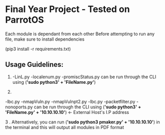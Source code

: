 # Final Year Project - Tested on ParrotOS

Each module is dependant from each other
Before attempting to run any file, make sure to install dependencies

(pip3 install -r requirements.txt)

## Usage Guidelines: 
1.
   -LinL.py
   -localenum.py
   -promiscStatus.py
  can be run through the CLI using (**'sudo python3' + 'FileName.py'**)
   
 2.
   -lbc.py
   -nmapVuln.py
   -nmapVulnpt2.py
   -lbc.py
   -packetfilter.py
   -nonoports.py
can be run through the CLI using (**'sudo python3' + 'FileName.py' + '10.10.10.10'**)  <- External Host's I.P address
   
3 .
   Alternatively, you can run (**'sudo python3 pmaker.py' + '10.10.10.10'**) in the terminal and this will output all modules in PDF format
